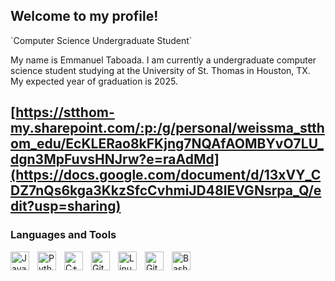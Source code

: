 <h2 align="left"> Welcome to my profile! </h2>
`Computer Science Undergraduate Student`

My name is Emmanuel Taboada. I am currently a undergraduate computer science student studying at the University of St. Thomas in Houston, TX.
My expected year of graduation is 2025.

[https://stthom-my.sharepoint.com/:p:/g/personal/weissma_stthom_edu/EcKLERao8kFKjng7NQAfAOMBYvO7LU_dgn3MpFuvsHNJrw?e=raAdMd](https://docs.google.com/document/d/13xVY_CDZ7nQs6kga3KkzSfcCvhmiJD48IEVGNsrpa_Q/edit?usp=sharing)
---




### Languages and Tools

<img align="left" alt="Java" width="30px" style="padding-right:10px;" src="https://cdn.jsdelivr.net/gh/devicons/devicon/icons/java/java-original.svg"/>
<img align="left" alt="Python" width="30px" style="padding-right:10px;" src="https://cdn.jsdelivr.net/gh/devicons/devicon/icons/python/python-plain.svg" />
<img align="left" alt="C++" width="30px" style="padding-right:10px;" src="https://cdn.jsdelivr.net/gh/devicons/devicon/icons/cplusplus/cplusplus-line.svg" />
<img align="left" alt="Git" width="30px" style="padding-right:10px;" src="https://cdn.jsdelivr.net/gh/devicons/devicon/icons/git/git-original.svg" />
<img align="left" alt="Linux" width="30px" style="padding-right:10px;" src="https://cdn.jsdelivr.net/gh/devicons/devicon/icons/linux/linux-original.svg" />
<img align="left" alt="GitHub" width="30px" style="padding-right:10px;" src="https://cdn.jsdelivr.net/gh/devicons/devicon/icons/github/github-original.svg" />
<img align="left" alt="Bash" width="30px" style="padding-right:10px;" src="https://cdn.jsdelivr.net/gh/devicons/devicon/icons/bash/bash-original.svg" />
<br />

#
